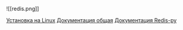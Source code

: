 ![[redis.png]]

[Установка на Linux](https://redis.io/docs/latest/operate/oss_and_stack/install/install-redis/install-redis-on-linux/)
[Документация общая](https://redis.io/docs/latest/develop/clients/redis-py/)
[Документация Redis-py](https://redis-py.readthedocs.io/en/stable/)

